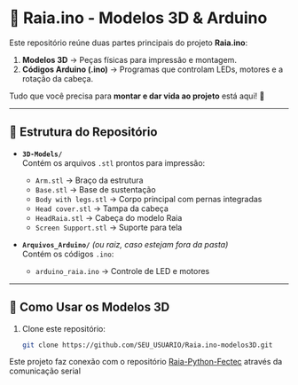 # 🧩 Raia.ino - Modelos 3D & Arduino

Este repositório reúne duas partes principais do projeto **Raia.ino**:  

1. **Modelos 3D** → Peças físicas para impressão e montagem.  
2. **Códigos Arduino (.ino)** → Programas que controlam LEDs, motores e a rotação da cabeça.  

Tudo que você precisa para **montar e dar vida ao projeto** está aqui! 🎉  

---

## 📂 Estrutura do Repositório

- **`3D-Models/`**  
  Contém os arquivos `.stl` prontos para impressão:
  - `Arm.stl` → Braço da estrutura  
  - `Base.stl` → Base de sustentação  
  - `Body with legs.stl` → Corpo principal com pernas integradas  
  - `Head cover.stl` → Tampa da cabeça  
  - `HeadRaia.stl` → Cabeça do modelo Raia  
  - `Screen Support.stl` → Suporte para tela  

- **`Arquivos_Arduino/`** *(ou raiz, caso estejam fora da pasta)*  
  Contém os códigos `.ino`:  
  - `arduino_raia.ino` → Controle de LED e motores  
---

## 🚀 Como Usar os Modelos 3D

1. Clone este repositório:
   ```bash
   git clone https://github.com/SEU_USUARIO/Raia.ino-modelos3D.git

Este projeto faz conexão com o repositório <a href="https://github.com/IagoDSN/Raia-Python-Fectec">Raia-Python-Fectec</a> através da comunicação serial
